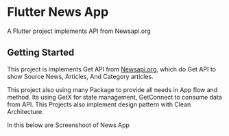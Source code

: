 # Flutter News App

A Flutter project implements API from Newsapi.org

## Getting Started

This project is implements Get API from [Newsapi.org](newsapi.org),
which do Get API to show Source News, Articles, And Category articles.

This project also using many Package to provide all needs in App flow and method. Its using GetX for state management, GetConnect to consume data from API. This Projects also implement design pattern with Clean Architecture. 

In this below are Screenshoot of News App 
